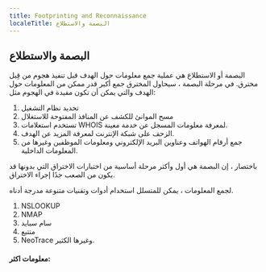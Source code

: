 ```yaml
---
title: Footprinting and Reconnaissance
localeTitle: البصمة والاستطلاع
---
```

## البصمة والاستطلاع

البصمة أو الاستطلاع هي عملية جمع معلومات حول الهدف قبل تنفيذ هجوم من قِبل مخترق. في مرحلة البصمة ، سيحاول المخترق جمع أكبر قدر ممكن من المعلومات حول الهدف والتي يمكن أن تكون مفيدة في الهجوم مثل:

1.  تحديد نظام التشغيل
2.  مسح الموانئ للكشف عن المنافذ المفتوحة للاستغلال
3.  تستخدم استعلامات WHOIS لمعرفة معلومات المسجل عن خدمة معينة.
4.  الزحف على شبكة الإنترنت لمعرفة المزيد عن الهدف.
5.  جمع أرقام الهواتف وعناوين البريد الإلكتروني ومعلومات الموظفين وغيرها من المعلومات الداخلية.

باختصار ، إن البصمة هي أول وأكثر مرحلة أساسية من اختبارات الاختراق التي بدونها قد يكون من الصعب جدًا إجراء الاختراق.

لجمع المعلومات ، يمكن للمتسلل استخدام أدوات وتقنيات متنوعة مدرجة أدناه.

1.  NSLOOKUP
2.  NMAP
3.  سام سبايد
4.  متتبع
5.  NeoTrace وغيرها الكثير.

#### معلومات اكثر:
